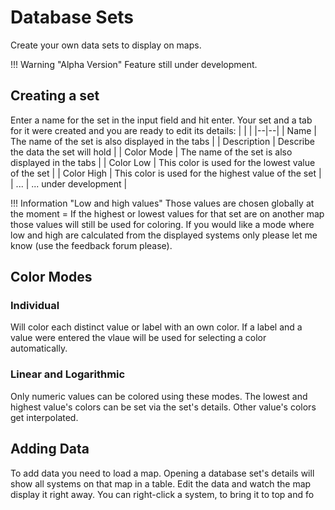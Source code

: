 # Database Sets
Create your own data sets to display on maps.

!!! Warning "Alpha Version"
    Feature still under development.
    
## Creating a set
Enter a name for the set in the input field and hit enter. 
Your set and a tab for it were created and you are ready to edit its details:
|  |  |
|--|--|
| Name | The name of the set is also displayed in the tabs |
| Description | Describe the data the set will hold |
| Color Mode | The name of the set is also displayed in the tabs |
| Color Low | This color is used for the lowest value of the set |
| Color High | This color is used for the highest value of the set |
| ... | ... under development |

!!! Information "Low and high values"
    Those values are chosen globally at the moment = If the highest or lowest values for that set are on another map those values will still be used for coloring. If you would like a mode where low and high are calculated from the displayed systems only please let me know (use the feedback forum please). 

## Color Modes
### Individual
Will color each distinct value or label with an own color. If a label and a value were entered the vlaue will be used for selecting a color automatically.

### Linear and Logarithmic
Only numeric values can be colored using these modes. The lowest and highest value's colors can be set via the set's details. Other value's colors get interpolated.

## Adding Data
To add data you need to load a map. Opening a database set's details will show all systems on that map in a table. Edit the data and watch the map display it right away. You can right-click a system, to bring it to top and fo




<!--stackedit_data:
eyJoaXN0b3J5IjpbMTcyNzUyMzEyOSw3MzA3Mjk1MjIsNDA5Nz
UwMCwtMjI1MjA1MTUxLDIwMjQ0OTE1NTRdfQ==
-->